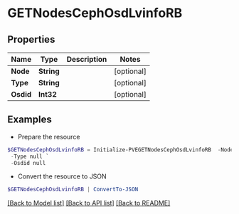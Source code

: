 # GETNodesCephOsdLvinfoRB
## Properties

Name | Type | Description | Notes
------------ | ------------- | ------------- | -------------
**Node** | **String** |  | [optional] 
**Type** | **String** |  | [optional] 
**Osdid** | **Int32** |  | [optional] 

## Examples

- Prepare the resource
```powershell
$GETNodesCephOsdLvinfoRB = Initialize-PVEGETNodesCephOsdLvinfoRB  -Node null `
 -Type null `
 -Osdid null
```

- Convert the resource to JSON
```powershell
$GETNodesCephOsdLvinfoRB | ConvertTo-JSON
```

[[Back to Model list]](../README.md#documentation-for-models) [[Back to API list]](../README.md#documentation-for-api-endpoints) [[Back to README]](../README.md)

